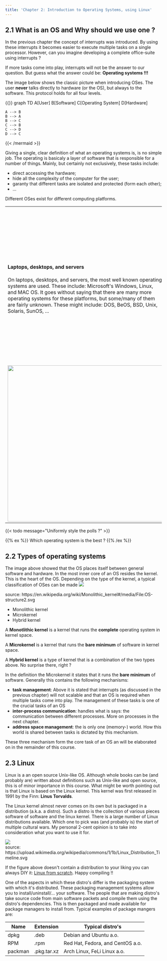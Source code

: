 ```yaml
---
title: 'Chapter 2: Introduction to Operating Systems, using Linux'
---
```


<!--
&laquo;&nbsp;[Back to Table of Contents](/)<br/>

<hr/>
< !--
&raquo;&nbsp;[Naar de labo opgave](#oef)
-->

## 2.1 What is an OS and Why should we use one ?

In the previous chapter the concept of interrupts was introduced. By using these interrupts it becomes easier to execute multiple tasks on a single processor. However, can you imagine developing a complete office-suite using interrupts ? 

If more tasks come into play, interrupts will not be the answer to our question. But guess what the answer could be: **Operating systems !!!**

The image below shows the classic picture when introducing OSes. The user **never** talks directly to hardware (or the OS), but always to the software. This protocol holds for all four levels.

{{<mermaid>}}
graph TD
    A[User]
    B[Software]
    C[Operating System]
    D[Hardware]
    
    A --> B
    B --> A
    B --> C
    C --> B
    C --> D
    D --> C
{{< /mermaid >}}

Giving a single, clear definition of what an operating systems is, is no simple job. The operating is basicaly a layer of software that is responsible for a number of things. Mainly, but certainly not exclusively, these tasks include:

* direct accessing the hardware;
* hide all the complexity of the computer for the user;
* garanty that different tasks are isolated and protected (form each other);
* ...

Different OSes exist for different computing platforms.
<table style="border: 0px;">
    <tr>
        <td width="50%"><h4>Laptops, desktops, and servers</h4>On laptops, desktops, and servers, the most well known operating systems are used. These include: Microsoft's Windows, Linux, and MAC OS. It goes without saying that there are many more operating systems for these platforms, but some/many of them are fairly unknown. These might include: DOS, BeOS, BSD, Unix, Solaris, SunOS, ...</td>
        <td><img src="https://3.imimg.com/data3/OP/NK/MY-2971758/laptop-desktop-and-server-trading-service-250x250.jpg" width=500px></td>
    </tr>
    <tr><td><img src="https://images.fridaymagazine.ae/1_2244719/imagesList_0/159508486_main.jpg" width="500px"></td>
        <td><h4>Embedded systems</h4>Embedded systems come in many flavours, colours and sizes. Typically, these devices are smaller and have fewer features than the laptops and co do. It goes without saying that the OSes that run on embedded systems are different to, or at least ported from, the other OSes. A number of OSes for embedded systems are: Android, FreeRTOS, Symbian, mbedOS, and brickOS.</td></tr>
</table>

{{< todo message="Uniformly style the polls ?" >}}

{{% ex %}}
Which operating system is the best ?
{{% /ex %}}

## 2.2 Types of operating systems

The image above showed that the OS places itself between general software and hardware. In the most inner core of an OS resides the kernel. This is the heart of the OS. Depending on the type of the kernel, a typical classification of OSes can be made
<img src="https://upload.wikimedia.org/wikipedia/commons/d/d0/OS-structure2.svg">
<div class="footnote">source: https://en.wikipedia.org/wiki/Monolithic_kernel#/media/File:OS-structure2.svg</div>

* Monolithic kernel
* Microkernel
* Hybrid kernel

A **Monotlithic kernel** is a kernel that runs the __complete__ operating system in kernel space.
<!--Linux is a example of an OS that uses a Monolithic kernel.-->

A **Microkernel** is a kernel that runs the __bare minimum__ of software in kernel space.

A **Hybrid kernel** is a type of kernel that is a combination of the two types above. No surprise there, right ?

In the definition the Microkernel it states that it runs the **bare minimum** of software. Generally this contains the following mechanisms: 

* **task management**: Above it is stated that interrupts (as discussed in the previous chapter) will not scalable and that an OS is required when multiple tasks come into play. The management of these tasks is one of the crucial tasks of an OS
* **inter-process communication**: handles what is says: the communication between different processes. More on processes in the next chapter.
* **address space management**: the is only one (memory-) world. How this world is shared between tasks is dictated by this mechanism.

These three mechanism form the core task of an OS an will be elaborated on in the remainder of this course.

## 2.3 Linux

Linux is a an open source Unix-like OS. Although whole books can be (and probably are) written about definitions such as Unix-like and open source, this is of minor importance in this course. What might be worth pointing out is that Linux is based on the Linux kernel. This kernel was first released in 1991 by the Finn: **Linus Torvalds**. 

The Linux kernel almost never comes on its own but is packaged in a distribution (a.k.a. a distro). Such a distro is the collection of various pieces software of software and the linux kernel. There is a large number of Linux distributions available. Which one to pick was (and probably is) the start of multiple cultural wars. My personal 2-cent opinion is to take into consideration what you want to use it for.

<img src="https://upload.wikimedia.org/wikipedia/commons/1/1b/Linux_Distribution_Timeline.svg">
<div class="footnote">source: https://upload.wikimedia.org/wikipedia/commons/1/1b/Linux_Distribution_Timeline.svg</div>

If the figure above doesn't contain a distribution to your liking you can always DIY it: [Linux from scratch](http://www.linuxfromscratch.org/). Happy compiling !!

One of the aspects in which these distro's differ is the packaging system with which it's distributed. These packaging management systems allow you to install/uninstall/... your software. The people that are making distro's take source code from main software packets and compile them using the distro's dependencies. This is then packaged and made available for package managers to install from. Typical examples of package mangers are:

| Name | Extension | Typical distro's |
|---|---|---|
| dpkg | .deb | Debian and Ubuntu a.o.|
| RPM | .rpm | Red Hat, Fedora, and CentOS a.o. |
| packman | .pkg.tar.xz | Arch Linux, FeLi Linux a.o. |

